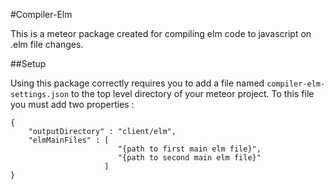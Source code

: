#Compiler-Elm

This is a meteor package created for compiling elm code to javascript on .elm file changes.

##Setup

Using this package correctly requires you to add a file named `compiler-elm-settings.json` to the top level directory of your meteor project. To this file you must add two properties : 

```
{
    "outputDirectory" : "client/elm",
    "elmMainFiles" : [
                        "{path to first main elm file}", 
                        "{path to second main elm file}"
                     ]
}
```